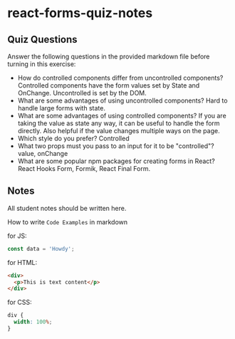 # react-forms-quiz-notes

## Quiz Questions

Answer the following questions in the provided markdown file before turning in this exercise:

- How do controlled components differ from uncontrolled components?
  Controlled components have the form values set by State and OnChange. Uncontrolled is set by the DOM.
- What are some advantages of using uncontrolled components?
  Hard to handle large forms with state.
- What are some advantages of using controlled components?
  If you are taking the value as state any way, it can be useful to handle the form directly. Also helpful if the value changes multiple ways on the page.
- Which style do you prefer?
  Controlled
- What two props must you pass to an input for it to be "controlled"?
  value, onChange
- What are some popular npm packages for creating forms in React?
  React Hooks Form, Formik, React Final Form.

## Notes

All student notes should be written here.

How to write `Code Examples` in markdown

for JS:

```javascript
const data = 'Howdy';
```

for HTML:

```html
<div>
  <p>This is text content</p>
</div>
```

for CSS:

```css
div {
  width: 100%;
}
```
